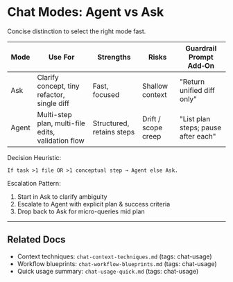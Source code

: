 <!-- COPILOT_CONTEXT_TAGS: chat-usage, modes, agent-mode, ask-mode -->
# Chat Modes: Agent vs Ask

Concise distinction to select the right mode fast.

| Mode | Use For | Strengths | Risks | Guardrail Prompt Add‑On |
|------|---------|-----------|-------|-------------------------|
| Ask | Clarify concept, tiny refactor, single diff | Fast, focused | Shallow context | "Return unified diff only" |
| Agent | Multi-step plan, multi-file edits, validation flow | Structured, retains steps | Drift / scope creep | "List plan steps; pause after each" |

Decision Heuristic:

```text
If task >1 file OR >1 conceptual step → Agent else Ask.
```

Escalation Pattern:

1. Start in Ask to clarify ambiguity
2. Escalate to Agent with explicit plan & success criteria
3. Drop back to Ask for micro-queries mid plan

---
 
## Related Docs

- Context techniques: `chat-context-techniques.md` (tags: chat-usage)
- Workflow blueprints: `chat-workflow-blueprints.md` (tags: chat-usage)
- Quick usage summary: `chat-usage-quick.md` (tags: chat-usage)
